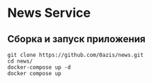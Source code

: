 # News Service

## Сборка и запуск приложения
```
git clone https://github.com/0azis/news.git
cd news/
docker-compose up -d
docker compose up
```

